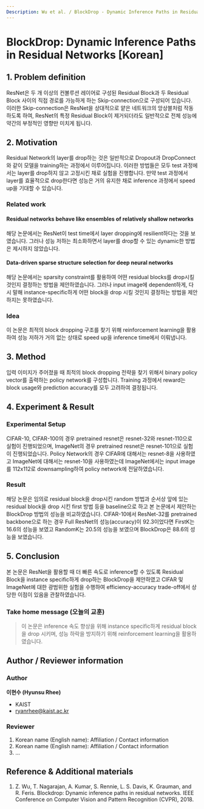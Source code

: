 ```yaml
---
Description: Wu et al. / BlockDrop - Dynamic Inference Paths in Residual Networks / CVPR 2018
---
```


# BlockDrop: Dynamic Inference Paths in Residual Networks [Korean]


## 1. Problem definition

ResNet은 두 개 이상의 컨볼루션 레이어로 구성된 Residual Block과 두 Residual Block 사이의 직접 경로를 가능하게 하는 Skip-connection으로 구성되어 있습니다. 이러한 Skip-connection은 ResNet을 상대적으로 얕은 네트워크의 앙상블처럼 작동하도록 하여, ResNet의 특정 Residual Block이 제거되더라도 일반적으로 전체 성능에 약간의 부정적인 영향만 미치게 됩니다.


## 2. Motivation

Residual Network의 layer를 drop하는 것은 일반적으로 Dropout과 DropConnect와 같이 모델을 training하는 과정에서 이루어집니다. 이러한 방법들은 모두 test 과정에서는 layer를 drop하지 않고 고정시킨 채로 실험을 진행합니다. 만약 test 과정에서 layer를 효율적으로 drop한다면 성능은 거의 유지한 채로 inference 과정에서 speed up을 기대할 수 있습니다.

### Related work

#### Residual networks behave like ensembles of relatively shallow networks

해당 논문에서는 ResNet이 test time에서 layer dropping에 resilient하다는 것을 보였습니다. 그러나 성능 저하는 최소화하면서 layer를 drop할 수 있는 dynamic한 방법은 제시하지 않았습니다.

#### Data-driven sparse structure selection for deep neural networks

해당 논문에서는 sparsity constraint를 활용하여 어떤 residual blocks를 drop시킬 것인지 결정하는 방법을 제안하였습니다. 그러나 input image에 dependent하게, 다시 말해 instance-specific하게 어떤 block을 drop 시킬 것인지 결정하는 방법을 제안하지는 못하였습니다.


### Idea

이 논문은 최적의 block dropping 구조를 찾기 위해 reinforcement learning을 활용하여 성능 저하가 거의 없는 상태로 speed up을 inference time에서 이뤄냅니다.

## 3. Method

입력 이미지가 주어졌을 때 최적의 block dropping 전략을 찾기 위해서 binary policy vector를 출력하는 policy network를 구성합니다. Training 과정에서 reward는 block usage와 prediction accuracy를 모두 고려하여 결정됩니다.


## 4. Experiment & Result

### Experimental Setup

CIFAR-10, CIFAR-100의 경우 pretrained resnet은 resnet-32와 resnet-110으로 실험이 진행되었으며, ImageNet의 경우 pretrained resnet은 resnet-101으로 실험이 진행되었습니다. Policy Network의 경우 CIFAR에 대해서는 resnet-8을 사용하였고 ImageNet에 대해서는 resnet-10을 사용하였는데 ImageNet에서는 input image를 112x112로 downsampling하여 policy network에 전달하였습니다.

### Result

해당 논문은 임의로 residual block을 drop시킨 random 방법과 순서상 앞에 있는 residual block을 drop 시킨 first 방법 등을 baseline으로 하고 본 논문에서 제안하는 BlockDrop 방법의 성능을 비교하였습니다. CIFAR-10에서 ResNet-32를 pretrained backbone으로 하는 경우 Full ResNet의 성능(accuracy)이 92.3이었다면 FirstK는 16.6의 성능을 보였고 RandomK는 20.5의 성능을 보였으며 BlockDrop은 88.6의 성능을 보였습니다.

## 5. Conclusion

본 논문은 ResNet을 활용할 때 더 빠른 속도로 inference할 수 있도록 Residual Block을 instance specific하게 drop하는 BlockDrop을 제안하였고 CIFAR 및 ImageNet에 대한 광범위한 실험을 수행하여 efficiency-accuracy trade-off에서 상당한 이점이 있음을 관찰하였습니다.


### Take home message (오늘의 교훈)

> 이 논문은 inference 속도 향상을 위해 instance specific하게 residual block을 drop 시키며, 성능 하락을 방지하기 위해 reinforcement learning을 활용하였습니다.

## Author / Reviewer information

### Author

**이현수 (Hyunsu Rhee)**

- KAIST
- ryanrhee@kaist.ac.kr

### Reviewer

1. Korean name (English name): Affiliation / Contact information
2. Korean name (English name): Affiliation / Contact information
3. …

## Reference & Additional materials

1. Z. Wu, T. Nagarajan, A. Kumar, S. Rennie, L. S. Davis, K. Grauman, and R. Feris. Blockdrop: Dynamic inference paths in residual networks. IEEE Conference on Computer Vision and Pattern Recognition (CVPR), 2018.

